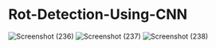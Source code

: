 # Rot-Detection-Using-CNN
![Screenshot (236)](https://user-images.githubusercontent.com/65949520/144541386-84e14ed6-9ab6-48ab-98b2-5e723b984275.png)
![Screenshot (237)](https://user-images.githubusercontent.com/65949520/144541414-b1ad8c10-d0fa-4f7b-bd77-40e7a8bebf50.png)
![Screenshot (238)](https://user-images.githubusercontent.com/65949520/144541424-3399610a-e44e-4f20-80bf-c9570335fbf0.png)
